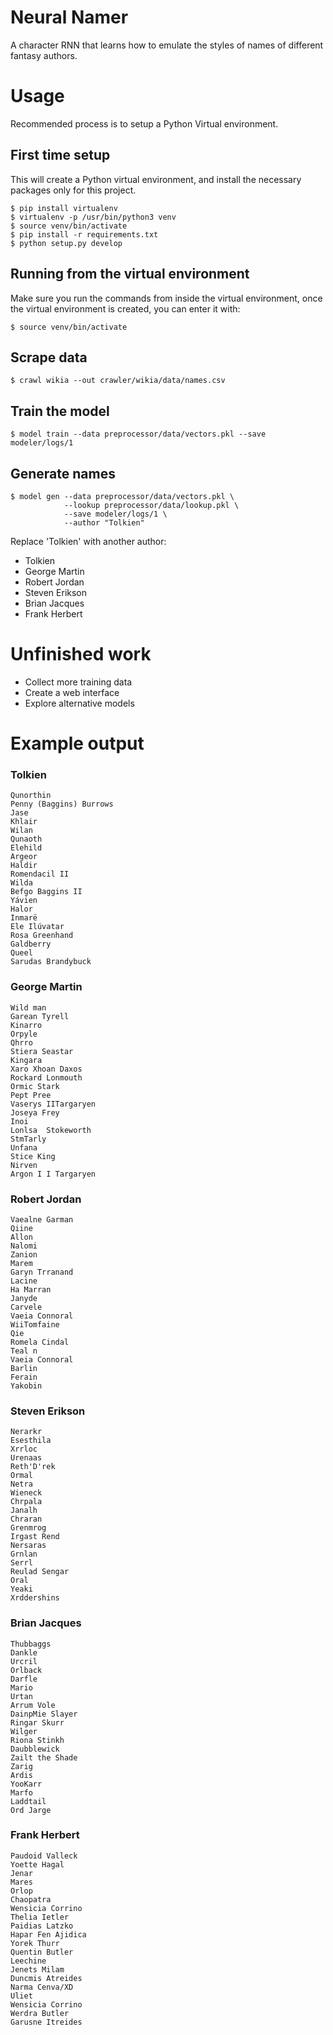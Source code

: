 # Neural Namer

A character RNN that learns how to emulate the styles of names of different
fantasy authors.

Usage
=====

Recommended process is to setup a Python Virtual environment.

First time setup
----------------

This will create a Python virtual environment, and install the necessary
packages only for this project.

    $ pip install virtualenv
    $ virtualenv -p /usr/bin/python3 venv
    $ source venv/bin/activate
    $ pip install -r requirements.txt
    $ python setup.py develop

Running from the virtual environment
------------------------------------

Make sure you run the commands from inside the virtual environment, once the
virtual environment is created, you can enter it with:

    $ source venv/bin/activate

Scrape data
-----------

    $ crawl wikia --out crawler/wikia/data/names.csv

Train the model
---------------

    $ model train --data preprocessor/data/vectors.pkl --save modeler/logs/1

Generate names
--------------

    $ model gen --data preprocessor/data/vectors.pkl \
                --lookup preprocessor/data/lookup.pkl \
                --save modeler/logs/1 \
                --author "Tolkien"

Replace 'Tolkien' with another author:

* Tolkien
* George Martin
* Robert Jordan
* Steven Erikson
* Brian Jacques
* Frank Herbert

Unfinished work
===============

* Collect more training data
* Create a web interface
* Explore alternative models

Example output
==============

### Tolkien

    Qunorthin
    Penny (Baggins) Burrows
    Jase
    Khlair
    Wilan
    Qunaoth
    Elehild
    Argeor
    Haldir
    Romendacil II
    Wilda
    Befgo Baggins II
    Yávien
    Halor
    Inmarë
    Ele Ilúvatar
    Rosa Greenhand
    Galdberry
    Queel
    Sarudas Brandybuck

### George Martin

    Wild man
    Garean Tyrell
    Kinarro
    Orpyle
    Qhrro
    Stiera Seastar
    Kingara
    Xaro Xhoan Daxos
    Rockard Lonmouth
    Ormic Stark
    Pept Pree
    Vaserys IITargaryen
    Joseya Frey
    Inoi
    Lonlsa  Stokeworth
    StmTarly
    Unfana
    Stice King
    Nirven
    Argon I I Targaryen

### Robert Jordan

    Vaealne Garman
    Qiine
    Allon
    Nalomi
    Zanion
    Marem
    Garyn Trranand
    Lacine
    Ha Marran
    Janyde
    Carvele
    Vaeia Connoral
    WiiTomfaine
    Qie
    Romela Cindal
    Teal n
    Vaeia Connoral
    Barlin
    Ferain
    Yakobin

### Steven Erikson

    Nerarkr
    Esesthila
    Xrrloc
    Urenaas
    Reth'D'rek
    Ormal
    Netra
    Wieneck
    Chrpala
    Janalh
    Chraran
    Grenmrog
    Irgast Rend
    Nersaras
    Grnlan
    Serrl
    Reulad Sengar
    Oral
    Yeaki
    Xrddershins

### Brian Jacques

    Thubbaggs
    Dankle
    Urcril
    Orlback
    Darfle
    Mario
    Urtan
    Arrum Vole
    DainpMie Slayer
    Ringar Skurr
    Wilger
    Riona Stinkh
    Daubblewick
    Zailt the Shade
    Zarig
    Ardis
    YooKarr
    Marfo
    Laddtail
    Ord Jarge

### Frank Herbert

    Paudoid Valleck
    Yoette Hagal
    Jenar
    Mares
    Orlop
    Chaopatra
    Wensicia Corrino
    Thelia Ietler
    Paidias Latzko
    Hapar Fen Ajidica
    Yorek Thurr
    Quentin Butler
    Leechine
    Jenets Milam
    Duncmis Atreides
    Narma Cenva/XD
    Uliet
    Wensicia Corrino
    Werdra Butler
    Garusne Itreides